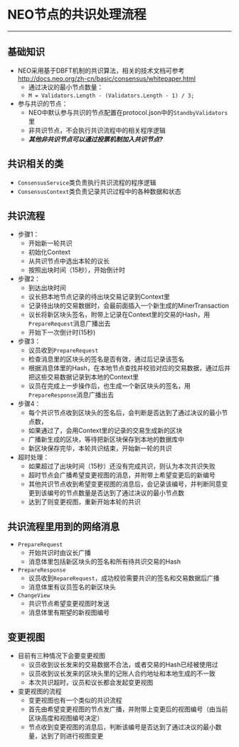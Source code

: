 # NEO节点的共识处理流程
---
## 基础知识
* NEO采用基于DBFT机制的共识算法，相关的技术文档可参考<http://docs.neo.org/zh-cn/basic/consensus/whitepaper.html>
    * 通过决议的最小节点数量：
    * `M = Validators.Length - (Validators.Length - 1) / 3;`
* 参与共识的节点：
  * NEO中默认参与共识的节点配置在protocol.json中的`StandbyValidators`里
  * 非共识节点，不会执行共识流程中的相关程序逻辑
  * ___其他非共识节点可以通过投票机制加入共识节点?___  

## 共识相关的类
  * `ConsensusService`类负责执行共识流程的程序逻辑
  * `ConsensusContext`类负责记录共识过程中的各种数据和状态

## 共识流程
  * 步骤1：
    * 开始新一轮共识
    * 初始化Context
    * 从共识节点中选出本轮的议长
    * 按照出块时间（15秒），开始倒计时
  * 步骤2：
    * 到达出块时间
    * 议长把本地节点记录的待出块交易记录到Context里
    * 记录待出块的交易数据时，会最前面插入一个新生成的MinerTransaction    
    * 议长将新区块头签名，附带上记录在Context里的交易的Hash，用`PrepareRequest`消息广播出去      
    * 开始下一次倒计时(15秒)
  * 步骤3：
    * 议员收到`PrepareRequest`
    * 检查消息里的区块头的签名是否有效，通过后记录该签名
    * 根据消息体里的Hash，在本地节点查找并校验对应的交易数据，通过后并把这些交易数据记录到本地的Context里
    * 议员在完成上一步操作后，也生成一个新区块头的签名，用`PrepareResponse`消息广播出去 
  * 步骤4：
    * 每个共识节点收到区块头的签名后，会判断是否达到了通过决议的最小节点数，
    * 如果通过了，会用Context里的记录的交易生成新的区块
    * 广播新生成的区块，等待把新区块保存到本地的数据库中
    * 新区块保存完毕，本轮共识结束，开始新一轮的共识
  * 超时处理：
    * 如果超过了出块时间（15秒）还没有完成共识，则认为本次共识失败
    * 超时节点会广播希望变更视图的消息，并附带上希望变更后的新编号
    * 其他共识节点收到希望变更视图的消息后，会记录该编号，并判断同意变更到该编号的节点数量是否达到了通过决议的最小节点数
    * 达到了则变更视图，重新开始本轮的共识

## 共识流程里用到的网络消息
  * `PrepareRequest`
    * 开始共识时由议长广播
    * 消息体里包括新区块头的签名和所有待共识交易的Hash
  * `PrepareResponse`
    * 议员收到`RepareRequest`，成功校验需要共识的签名和交易数据后广播
    * 消息体里有议员签名的新区块头
  * `ChangeView`
    * 共识节点希望变更视图时发送
    * 消息体里有期望的新视图编号

## 变更视图
  * 目前有三种情况下会要变更视图
    * 议员收到议长发来的交易数据不合法，或者交易的Hash已经被使用过
    * 议员收到议长发来的区块头里的记账人合约地址和本地生成的不一致
    * 本次共识超时，议员和议长都会发起变更视图
  * 变更视图的流程
    * 变更视图也有一个类似的共识流程
    * 首先由希望变更视图的节点发广播，并附带上变更后的视图编号（由当前区块高度和视图编号决定）
    * 节点收到变更视图的消息后，判断该编号是否达到了通过决议的最小数量，达到了则进行视图变更